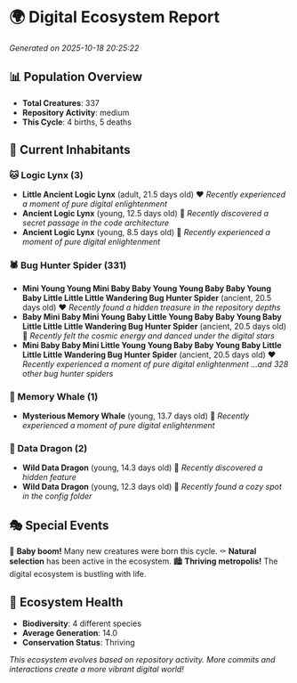 # 🌍 Digital Ecosystem Report
*Generated on 2025-10-18 20:25:22*

## 📊 Population Overview
- **Total Creatures**: 337
- **Repository Activity**: medium
- **This Cycle**: 4 births, 5 deaths

## 👥 Current Inhabitants

### 🐱 Logic Lynx (3)
- **Little Ancient Logic Lynx** (adult, 21.5 days old) ❤️
  *Recently experienced a moment of pure digital enlightenment*
- **Ancient Logic Lynx** (young, 12.5 days old) 💚
  *Recently discovered a secret passage in the code architecture*
- **Ancient Logic Lynx** (young, 8.5 days old) 💚
  *Recently experienced a moment of pure digital enlightenment*

### 🕷️ Bug Hunter Spider (331)
- **Mini Young Young Mini Baby Baby Young Young Baby Baby Young Baby Little Little Little Wandering Bug Hunter Spider** (ancient, 20.5 days old) ❤️
  *Recently found a hidden treasure in the repository depths*
- **Baby Mini Baby Mini Young Baby Little Young Baby Baby Young Baby Little Little Little Wandering Bug Hunter Spider** (ancient, 20.5 days old) 💛
  *Recently felt the cosmic energy and danced under the digital stars*
- **Mini Baby Baby Mini Little Young Young Baby Baby Young Baby Little Little Little Wandering Bug Hunter Spider** (ancient, 20.5 days old) ❤️
  *Recently experienced a moment of pure digital enlightenment*
  *...and 328 other bug hunter spiders*

### 🐋 Memory Whale (1)
- **Mysterious Memory Whale** (young, 13.7 days old) 💚
  *Recently experienced a moment of pure digital enlightenment*

### 🐉 Data Dragon (2)
- **Wild Data Dragon** (young, 14.3 days old) 💚
  *Recently discovered a hidden feature*
- **Wild Data Dragon** (young, 12.3 days old) 💚
  *Recently found a cozy spot in the config folder*

## 🎭 Special Events

🎉 **Baby boom!** Many new creatures were born this cycle.
⚰️ **Natural selection** has been active in the ecosystem.
🏙️ **Thriving metropolis!** The digital ecosystem is bustling with life.

## 🔬 Ecosystem Health
- **Biodiversity**: 4 different species
- **Average Generation**: 14.0
- **Conservation Status**: Thriving

*This ecosystem evolves based on repository activity. More commits and interactions create a more vibrant digital world!*